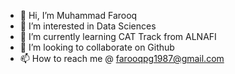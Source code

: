 - 👋 Hi, I’m Muhammad Farooq
- 👀 I’m interested in Data Sciences
- 🌱 I’m currently learning CAT Track from ALNAFI
- 💞️ I’m looking to collaborate on Github
- 📫 How to reach me @ farooqpg1987@gmail.com

<!---
farooqpg/farooqpg is a ✨ special ✨ repository because its `README.md` (this file) appears on your GitHub profile.
You can click the Preview link to take a look at your changes.
--->
